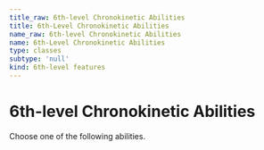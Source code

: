 ```yaml
---
title_raw: 6th-level Chronokinetic Abilities
title: 6th-Level Chronokinetic Abilities
name_raw: 6th-level Chronokinetic Abilities
name: 6th-Level Chronokinetic Abilities
type: classes
subtype: 'null'
kind: 6th-level features
---
```


# 6th-level Chronokinetic Abilities

Choose one of the following abilities.
